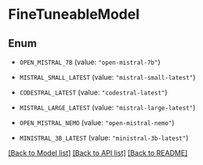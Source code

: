 # FineTuneableModel

## Enum


* `OPEN_MISTRAL_7B` (value: `"open-mistral-7b"`)

* `MISTRAL_SMALL_LATEST` (value: `"mistral-small-latest"`)

* `CODESTRAL_LATEST` (value: `"codestral-latest"`)

* `MISTRAL_LARGE_LATEST` (value: `"mistral-large-latest"`)

* `OPEN_MISTRAL_NEMO` (value: `"open-mistral-nemo"`)

* `MINISTRAL_3B_LATEST` (value: `"ministral-3b-latest"`)


[[Back to Model list]](../README.md#documentation-for-models) [[Back to API list]](../README.md#documentation-for-api-endpoints) [[Back to README]](../README.md)


